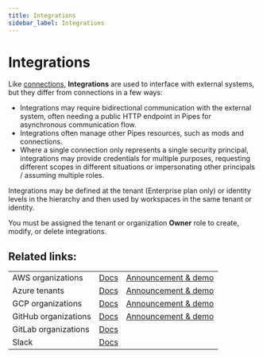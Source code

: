 ```yaml
---
title: Integrations
sidebar_label: Integrations
---
```


# Integrations

Like [connections](/pipes/docs/workspaces/connections), **Integrations** are used to interface with external systems, but they differ from connections in a few ways:

- Integrations may require bidirectional communication with the external system, often needing a public HTTP endpoint in Pipes for asynchronous communication flow.
- Integrations often manage other Pipes resources, such as mods and connections.
- Where a single connection only represents a single security principal, integrations may provide credentials for multiple purposes, requesting different scopes in different situations or impersonating other principals / assuming multiple roles.

Integrations may be defined at the tenant (Enterprise plan only) or identity levels in the hierarchy and then used by workspaces in the same tenant or identity.

You must be assigned the tenant or organization **Owner** role to create, modify, or delete integrations.

## Related links:
|        |               |               |
| ------ | ------------- | ------------- |
| AWS organizations | [Docs](/pipes/docs/integrations/aws) | [Announcement & demo](https://turbot.com/pipes/blog/2024/07/aws-org-sync) |
| Azure tenants | [Docs](/pipes/docs/integrations/azure) | [Announcement & demo](https://turbot.com/pipes/blog/2024/07/azure-tenant-sync) |
| GCP organizations | [Docs](/pipes/docs/integrations/gcp) | [Announcement & demo](https://turbot.com/pipes/blog/2024/07/gcp-org-sync) |
| GitHub organizations | [Docs](/pipes/docs/integrations/github) | [Announcement & demo](https://turbot.com/pipes/blog/2024/05/github-custom-mods) |
| GitLab organizations | [Docs](/pipes/docs/integrations/gitlab) |  |
| Slack | [Docs](/pipes/docs/integrations/slack) |  |
